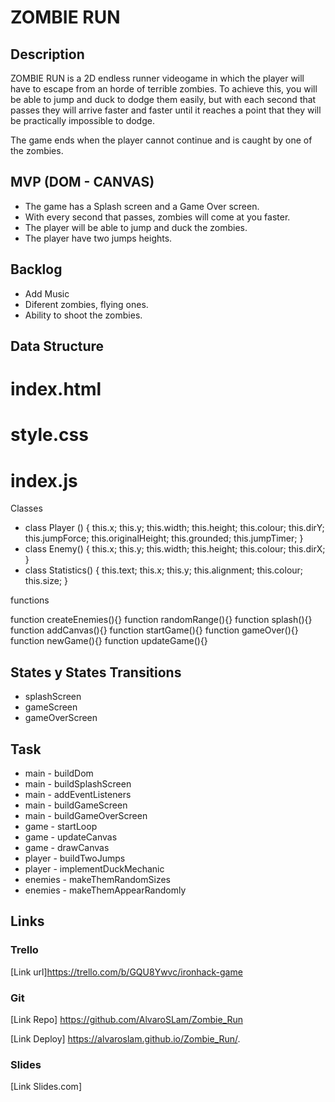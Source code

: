 # ZOMBIE RUN

## Description

ZOMBIE RUN is a 2D endless runner videogame in which the player will have to escape from an horde of terrible zombies. To achieve this, you will be able to jump and duck to dodge them easily, but with each second that passes they will arrive faster and faster until it reaches a point that they will be practically impossible to dodge.

The game ends when the player cannot continue and is caught by one of the zombies.

## MVP (DOM - CANVAS)

- The game has a Splash screen and a Game Over screen.
- With every second that passes, zombies will come at you faster.
- The player will be able to jump and duck the zombies.
- The player have two jumps heights.


## Backlog

- Add Music
- Diferent zombies, flying ones.
- Ability to shoot the zombies.

## Data Structure

# index.html
# style.css
# index.js

Classes
- class Player () {
    this.x;
    this.y;
    this.width;
    this.height;
    this.colour; 
    this.dirY;
    this.jumpForce; 
    this.originalHeight;
    this.grounded;
    this.jumpTimer;
}
- class Enemy() {
    this.x;
    this.y;
    this.width;
    this.height;
    this.colour;
    this.dirX;
}
- class Statistics() {
    this.text;
    this.x;
    this.y;
    this.alignment;
    this.colour;
    this.size;
}

functions

function createEnemies(){}
function randomRange(){}
function splash(){}
function addCanvas(){}
function startGame(){}
function gameOver(){}
function newGame(){}
function updateGame(){}
 


## States y States Transitions

- splashScreen
- gameScreen
- gameOverScreen

## Task

- main - buildDom
- main - buildSplashScreen
- main - addEventListeners
- main - buildGameScreen
- main - buildGameOverScreen
- game - startLoop
- game - updateCanvas
- game - drawCanvas
- player - buildTwoJumps
- player - implementDuckMechanic
- enemies - makeThemRandomSizes
- enemies - makeThemAppearRandomly


## Links

### Trello
[Link url]https://trello.com/b/GQU8Ywvc/ironhack-game

### Git
[Link Repo] https://github.com/AlvaroSLam/Zombie_Run

[Link Deploy] https://alvaroslam.github.io/Zombie_Run/.


### Slides
[Link Slides.com]